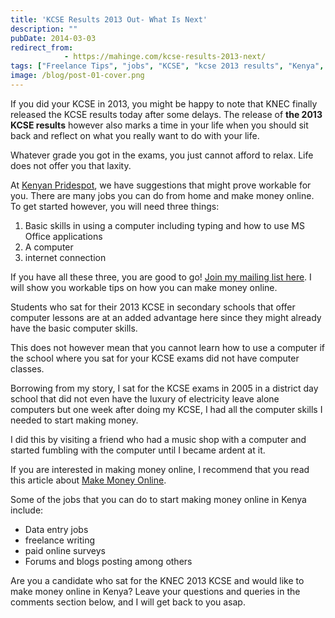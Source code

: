 ```yaml
---
title: 'KCSE Results 2013 Out- What Is Next'
description: ""
pubDate: 2014-03-03
redirect_from:
            - https://mahinge.com/kcse-results-2013-next/
tags: ["Freelance Tips", "jobs", "KCSE", "kcse 2013 results", "Kenya", "make money online"]
image: /blog/post-01-cover.png
---
```

If you did your KCSE in 2013, you might be happy to note that KNEC finally released the KCSE results today after some delays. The release of **the 2013 KCSE results** however also marks a time in your life when you should sit back and reflect on what you really want to do with your life.

Whatever grade you got in the exams, you just cannot afford to relax. Life does not offer you that laxity.

At [Kenyan Pridespot](https://mahinge.com/wp-content/uploads/2014/03/kenyanpridespot1.com), we have suggestions that might prove workable for you. There are many jobs you can do from home and make money online. To get started however, you will need three things:

1.  Basic skills in using a computer including typing and how to use MS Office applications
2.  A computer
3.  internet connection

If you have all these three, you are good to go! [Join my mailing list here](https://mahinge.com "Make Money Online"). I will show you workable tips on how you can make money online.

Students who sat for their 2013 KCSE in secondary schools that offer computer lessons are at an added advantage here since they might already have the basic computer skills.

This does not however mean that you cannot learn how to use a computer if the school where you sat for your KCSE exams did not have computer classes.

Borrowing from my story, I sat for the KCSE exams in 2005 in a district day school that did not even have the luxury of electricity leave alone computers but one week after doing my KCSE, I had all the computer skills I needed to start making money.

I did this by visiting a friend who had a music shop with a computer and started fumbling with the computer until I became ardent at it.

If you are interested in making money online, I recommend that you read this article about [Make Money Online](https://mahinge.com/make-money-online-kenya/ "The Get Rich or Die Trying Mentality of Making Money Online in Kenya").

Some of the jobs that you can do to start making money online in Kenya include:

- Data entry jobs
- freelance writing
- paid online surveys
- Forums and blogs posting among others

Are you a candidate who sat for the KNEC 2013 KCSE and would like to make money online in Kenya? Leave your questions and queries in the comments section below, and I will get back to you asap.
